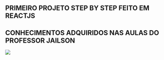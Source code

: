 ## PRIMEIRO PROJETO STEP BY STEP FEITO EM REACTJS

## CONHECIMENTOS ADQUIRIDOS NAS AULAS DO PROFESSOR JAILSON

<img src="https://cdn.hackernoon.com/images/1*KBGdMaU_emZX4XR1AvkD4A.gif">